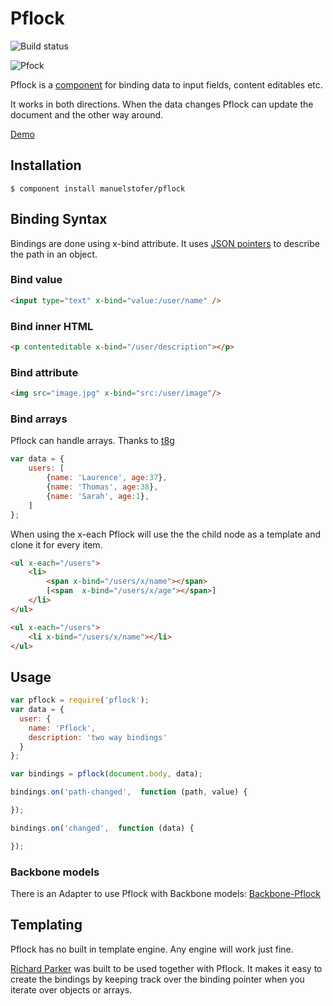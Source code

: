 # Pflock

![Build status](https://api.travis-ci.org/manuelstofer/pflock.png)

![Pfock](https://raw.github.com/manuelstofer/pflock/master/resources/pflock.jpg)

Pflock is a [component](http://github.com/component/) for binding data to input
fields, content editables etc.

It works in both directions. When the data changes Pflock
can update the document and the other way around.

[Demo](http://manuelstofer.github.com/pflock/)

## Installation

```
$ component install manuelstofer/pflock
```


## Binding Syntax

Bindings are done using x-bind attribute. It uses [JSON pointers](http://tools.ietf.org/html/rfc6901) to
describe the path in an object.


### Bind value

```HTML
<input type="text" x-bind="value:/user/name" />
```

### Bind inner HTML

```HTML
<p contenteditable x-bind="/user/description"></p>
```

### Bind attribute

```HTML
<img src="image.jpg" x-bind="src:/user/image"/>

```

### Bind arrays
Pflock can handle arrays. Thanks to [t8g](https://github.com/t8g)

```Javascript
var data = {
    users: [
        {name: 'Laurence', age:37},
        {name: 'Thomas', age:38},
        {name: 'Sarah', age:1},
    ]
};
```

When using the x-each Pflock will use the the child node as a template and clone it for every item.

```Html
<ul x-each="/users">
    <li>
        <span x-bind="/users/x/name"></span> 
        [<span  x-bind="/users/x/age"></span>]
    </li>
</ul>

<ul x-each="/users">
    <li x-bind="/users/x/name"></li>
</ul>
```


## Usage

```Javascript
var pflock = require('pflock');
var data = {
  user: {
    name: 'Pflock',
    description: 'two way bindings'
  }
};

var bindings = pflock(document.body, data);

bindings.on('path-changed',  function (path, value) {

});

bindings.on('changed',  function (data) {

});
```

### Backbone models
There is an Adapter to use Pflock with Backbone models: [Backbone-Pflock](http://github.com/manuelstofer/backbone-pflock)


## Templating
Pflock has no built in template engine. Any engine will work just fine.

[Richard Parker](http://github.com/manuelstofer/richardparker) was built
to be used together with Pflock. It makes it easy to create the bindings by
keeping track over the binding pointer when you iterate over objects or arrays.
